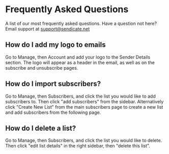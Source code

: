 # Frequently Asked Questions

A list of our most frequently asked questions.  Have a question not here?  Email support at support@sendicate.net

## How do I add my logo to emails

Go to Manage, then Account and add your logo to the Sender Details section.  The logo will appear as a header in the email, as well as on the subscribe and unsubscribe pages.

## How do I import subscribers?

Go to Manage, then Subscribers, and click the list you would like to add subscribers to.  Then click "add subscribers" from the sidebar.  Alternatively click "Create New List" from the main subscribers page to create a new list and add subscribers from the following page.

## How do I delete a list?

Go to Manage, then Subscribers, and click the list you would like to delete.  Then click "edit list details" in the right sidebar, then "delete this list".
